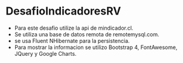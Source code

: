 # DesafioIndicadoresRV
- Para este desafio utilize la api de mindicador.cl.
- Se utiliza una base de datos remota de remotemysql.com.
- se usa Fluent NHibernate para la persistencia.
- Para mostrar la informacion se utilizo Bootstrap 4, FontAwesome, JQuery y Google Charts.